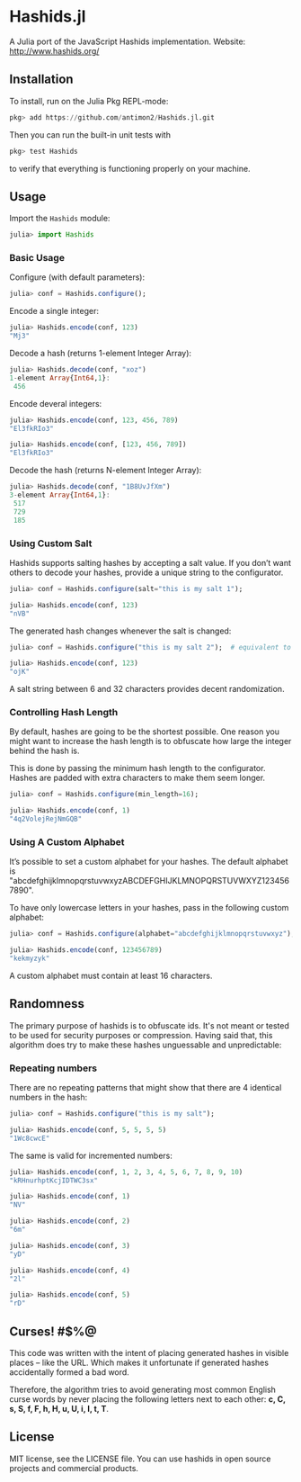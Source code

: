 # Hashids.jl

A Julia port of the JavaScript Hashids implementation. Website: http://www.hashids.org/

## Installation

To install, run on the Julia Pkg REPL-mode:

```julia
pkg> add https://github.com/antimon2/Hashids.jl.git
```

Then you can run the built-in unit tests with

```julia
pkg> test Hashids
```

to verify that everything is functioning properly on your machine.


## Usage

Import the `Hashids` module:

```julia
julia> import Hashids
```

### Basic Usage

Configure (with default parameters):

```julia
julia> conf = Hashids.configure();
```

Encode a single integer:

```julia
julia> Hashids.encode(conf, 123)
"Mj3"
```

Decode a hash (returns 1-element Integer Array):

```julia
julia> Hashids.decode(conf, "xoz")
1-element Array{Int64,1}:
 456
```

Encode deveral integers:

```julia
julia> Hashids.encode(conf, 123, 456, 789)
"El3fkRIo3"

julia> Hashids.encode(conf, [123, 456, 789])
"El3fkRIo3"

```

Decode the hash (returns N-element Integer Array):

```julia
julia> Hashids.decode(conf, "1B8UvJfXm")
3-element Array{Int64,1}:
 517
 729
 185
```

### Using Custom Salt

Hashids supports salting hashes by accepting a salt value. If you don’t want others to decode your hashes, provide a unique string to the configurator.

```julia
julia> conf = Hashids.configure(salt="this is my salt 1");

julia> Hashids.encode(conf, 123)
"nVB"
```

The generated hash changes whenever the salt is changed:

```julia
julia> conf = Hashids.configure("this is my salt 2");  # equivalent to `Hashids.configure(salt="this is my salt 2")`

julia> Hashids.encode(conf, 123)
"ojK"
```

A salt string between 6 and 32 characters provides decent randomization.

### Controlling Hash Length

By default, hashes are going to be the shortest possible. One reason you might want to increase the hash length is to obfuscate how large the integer behind the hash is.

This is done by passing the minimum hash length to the configurator. Hashes are padded with extra characters to make them seem longer.

```julia
julia> conf = Hashids.configure(min_length=16);

julia> Hashids.encode(conf, 1)
"4q2VolejRejNmGQB"
```

### Using A Custom Alphabet

It’s possible to set a custom alphabet for your hashes. The default alphabet is "abcdefghijklmnopqrstuvwxyzABCDEFGHIJKLMNOPQRSTUVWXYZ1234567890".

To have only lowercase letters in your hashes, pass in the following custom alphabet:

```julia
julia> conf = Hashids.configure(alphabet="abcdefghijklmnopqrstuvwxyz");

julia> Hashids.encode(conf, 123456789)
"kekmyzyk"
```

A custom alphabet must contain at least 16 characters.

## Randomness

The primary purpose of hashids is to obfuscate ids. It's not meant or tested to be used for security purposes or compression. Having said that, this algorithm does try to make these hashes unguessable and unpredictable:

### Repeating numbers

There are no repeating patterns that might show that there are 4 identical numbers in the hash:

```julia
julia> conf = Hashids.configure("this is my salt");

julia> Hashids.encode(conf, 5, 5, 5, 5)
"1Wc8cwcE"
```

The same is valid for incremented numbers:

```julia
julia> Hashids.encode(conf, 1, 2, 3, 4, 5, 6, 7, 8, 9, 10)
"kRHnurhptKcjIDTWC3sx"

julia> Hashids.encode(conf, 1)
"NV"

julia> Hashids.encode(conf, 2)
"6m"

julia> Hashids.encode(conf, 3)
"yD"

julia> Hashids.encode(conf, 4)
"2l"

julia> Hashids.encode(conf, 5)
"rD"
```

## Curses! \#$%@

This code was written with the intent of placing generated hashes in visible places – like the URL. Which makes it unfortunate if generated hashes accidentally formed a bad word.

Therefore, the algorithm tries to avoid generating most common English curse words by never placing the following letters next to each other: **c, C, s, S, f, F, h, H, u, U, i, I, t, T**.

## License

MIT license, see the LICENSE file. You can use hashids in open source projects and commercial products.
